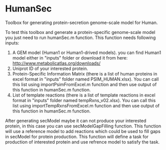 # HumanSec
Toolbox for generating protein-secretion genome-scale model for Human.

To test this toolbox and generate a protein-specific genome-scale model you just need to run humanSec.m function. This function needs following inputs:
  1) A GEM model (Human1 or Human1-drived models). you can find Human1 model either in "inputs" folder or download it from here:
     http://www.metabolicatlas.org/downloads/
  2) Uniprot ID of your interested protein.
  3) Protein-Specific Information Matrix (there is a list of human proteins in excel format in "inputs" folder named PSIM_HUMAN.xlsx). You can call this list using importPsimFromExcel.m function and then use output of this function in humanSec.m function.
  4) List of template reactions (there is a list of template reactions in excel format in "inputs" folder named tempRxns_v02.xlsx). You can call this list using importTempRxnsFromExcel.m function and then use output of this function in humanSec.m function.

After generating secModel maybe it can not produce your interested protein, in this case you can use secModelGapFilling function. This function will use a reference model to add reactions which could be used to fill gaps in secModel for protein production. This function will define a task for production of interested protein and use refrence model to satisfy the task.

